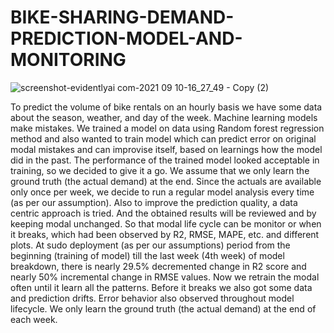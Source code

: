 # BIKE-SHARING-DEMAND-PREDICTION-MODEL-AND-MONITORING

![screenshot-evidentlyai com-2021 09 10-16_27_49 - Copy (2)](https://user-images.githubusercontent.com/38210299/136922693-cb6a147f-0e85-434d-a11f-bef897caae8d.png)

To predict the volume of bike rentals on an hourly basis we have some data about the season, weather, and day of the week. Machine learning models make mistakes. We trained a model on data using Random forest regression method and also wanted to train model which can predict error on original modal mistakes and can improvise itself, based on learnings how the model did in the past. The performance of the trained model looked acceptable in training, so we decided to give it a go. We assume that we only learn the ground truth (the actual demand) at the end. Since the actuals are available only once per week, we decide to run a regular model analysis every time (as per our assumption). Also to improve the prediction quality, a data centric approach is tried. And the obtained results will be reviewed and by keeping modal unchanged. So that modal life cycle can be monitor or when it breaks, which had been observed by R2, RMSE, MAPE, etc. and different plots. At sudo deployment (as per our assumptions) period from the beginning (training of model) till the last week (4th week) of model breakdown, there is nearly 29.5% decremented change in R2 score and nearly 50% incremental change in RMSE values. Now we retrain the modal often until it learn all the patterns. Before it breaks we also got some data and prediction drifts. Error behavior also observed throughout model lifecycle. We only learn the ground truth (the actual demand) at the end of each week. 
